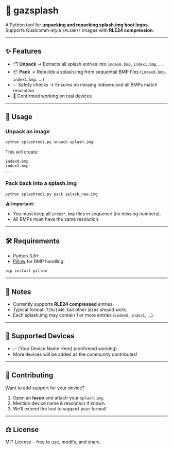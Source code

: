 # 📱 gazsplash


A Python tool for **unpacking and repacking splash.img boot logos**.  
Supports Qualcomm-style `SPLASH!!` images with **RLE24 compression**.  

---

## ✨ Features
- 🗂 **Unpack** → Extracts all splash entries into `index0.bmp`, `index1.bmp`, …  
- 📦 **Pack** → Rebuilds a splash.img from sequential BMP files (`index0.bmp`, `index1.bmp`, …)  
- ✅ Safety checks → Ensures no missing indexes and all BMPs match resolution  
- 📱 Confirmed working on real devices  

---

## 🚀 Usage

### Unpack an image
```bash
python splashtool.py unpack splash.img
```
This will create:
```
index0.bmp
index1.bmp
...
```

### Pack back into a splash.img
```bash
python splashtool.py pack splash_new.img
```

⚠️ **Important:**  
- You must keep all `index*.bmp` files in sequence (no missing numbers).  
- All BMPs must have the same resolution.  

---

## 🛠 Requirements
- Python 3.8+  
- [Pillow](https://pypi.org/project/Pillow/) for BMP handling:
```bash
pip install pillow
```

---

## 📝 Notes
- Currently supports **RLE24 compressed** entries.  
- Typical format: `720x1440`, but other sizes should work.  
- Each splash.img may contain 1 or more entries (`index0`, `index1`, …).  

---

## 📱 Supported Devices
- ✅ [Your Device Name Here] (confirmed working)  
- More devices will be added as the community contributes!  

---

## 🤝 Contributing
Want to add support for your device?  

1. Open an **Issue** and attach your `splash.img`.  
2. Mention device name & resolution if known.  
3. We’ll extend the tool to support your format!  

---

## ⚖️ License
MIT License – free to use, modify, and share.  
